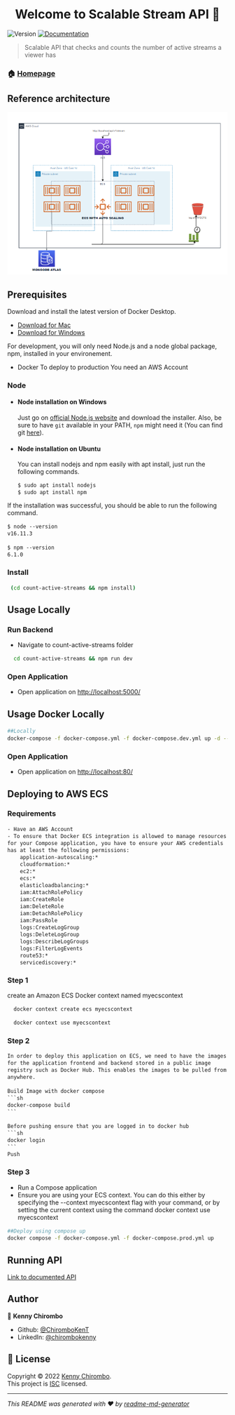 <h1 align="center">Welcome to Scalable Stream API 👋</h1>
<p>
  <img alt="Version" src="https://img.shields.io/badge/version-1.0.0-blue.svg?cacheSeconds=2592000" />
  <a href="https://github.com/ChiromboKenT/count-active-streams#readme" target="_blank">
    <img alt="Documentation" src="https://img.shields.io/badge/documentation-yes-brightgreen.svg" />
  </a>
  
</p>

> Scalable API that checks and counts the number of active streams a viewer has

### 🏠 [Homepage](https://github.com/ChiromboKenT/count-active-streams#readme)

## Reference architecture

![Screenshot](screenshot.png)

## Prerequisites

Download and install the latest version of Docker Desktop.

- [Download for Mac](https://docs.docker.com/desktop/mac/install/)
- [Download for Windows](https://docs.docker.com/desktop/windows/install/)

For development, you will only need Node.js and a node global package, npm, installed in your environement.

- Docker
  To deploy to production You need an AWS Account

### Node

- #### Node installation on Windows

  Just go on [official Node.js website](https://nodejs.org/) and download the installer.
  Also, be sure to have `git` available in your PATH, `npm` might need it (You can find git [here](https://git-scm.com/)).

- #### Node installation on Ubuntu

  You can install nodejs and npm easily with apt install, just run the following commands.

      $ sudo apt install nodejs
      $ sudo apt install npm

If the installation was successful, you should be able to run the following command.

    $ node --version
    v16.11.3

    $ npm --version
    6.1.0

### Install

```sh
 (cd count-active-streams && npm install)

```

## Usage Locally

### Run Backend

- Navigate to count-active-streams folder

```sh
  cd count-active-streams && npm run dev
```

### Open Application

- Open application on <a href="http://127.0.0.1:5000/" target="_blank">http://localhost:5000/</a>

## Usage Docker Locally

```sh
##Locally
docker-compose -f docker-compose.yml -f docker-compose.dev.yml up -d --build

```

### Open Application

- Open application on <a href="http://127.0.0.1:80/" target="_blank">http://localhost:80/</a>

## Deploying to AWS ECS

### Requirements

    - Have an AWS Account
    - To ensure that Docker ECS integration is allowed to manage resources for your Compose application, you have to ensure your AWS credentials has at least the following permissions:
        application-autoscaling:*
        cloudformation:*
        ec2:*
        ecs:*
        elasticloadbalancing:*
        iam:AttachRolePolicy
        iam:CreateRole
        iam:DeleteRole
        iam:DetachRolePolicy
        iam:PassRole
        logs:CreateLogGroup
        logs:DeleteLogGroup
        logs:DescribeLogGroups
        logs:FilterLogEvents
        route53:*
        servicediscovery:*

### Step 1

create an Amazon ECS Docker context named myecscontext

```sh
  docker context create ecs myecscontext
```

```sh
  docker context use myecscontext
```

### Step 2

    In order to deploy this application on ECS, we need to have the images for the application frontend and backend stored in a public image registry such as Docker Hub. This enables the images to be pulled from anywhere.

    Build Image with docker compose
    ```sh
    docker-compose build
    ```

    Before pushing ensure that you are logged in to docker hub
    ```sh
    docker login
    ```
    Push

### Step 3

- Run a Compose application
- Ensure you are using your ECS context. You can do this either by specifying the --context myecscontext flag with your command, or by setting the current context using the command docker context use myecscontext

```sh
##Deploy using compose up
docker compose -f docker-compose.yml -f docker-compose.prod.yml up

```

## Running API

[Link to documented API](https://documenter.getpostman.com/view/18723086/Uz5NkZ2u)

## Author

👤 **Kenny Chirombo**

- Github: [@ChiromboKenT](https://github.com/ChiromboKenT)
- LinkedIn: [@chirombokenny](https://linkedin.com/in/chirombokenny)

## 📝 License

Copyright © 2022 [Kenny Chirombo](https://github.com/ChiromboKenT).<br />
This project is [ISC](https://github.com/ChiromboKenT/count-active-streams/blob/master/LICENSE) licensed.

---

_This README was generated with ❤️ by [readme-md-generator](https://github.com/kefranabg/readme-md-generator)_
